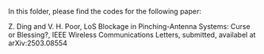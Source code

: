 In this folder, please find the codes for the following paper:

Z. Ding and V. H. Poor, LoS Blockage in Pinching-Antenna Systems: Curse or Blessing?, IEEE Wireless Communications Letters, submitted, availabel at arXiv:2503.08554

